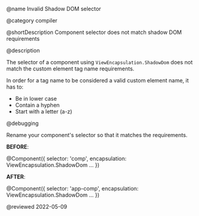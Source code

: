 @name Invalid Shadow DOM selector

@category compiler

@shortDescription Component selector does not match shadow DOM requirements

@description

The selector of a component using `ViewEncapsulation.ShadowDom` does not match the custom element tag name requirements.

In order for a tag name to be considered a valid custom element name, it has to:

*   Be in lower case
*   Contain a hyphen
*   Start with a letter \(a-z\)

@debugging

Rename your component's selector so that it matches the requirements.

**BEFORE**:

<code-example format="typescript" language="typescript">

&commat;Component({
  selector: 'comp',
  encapsulation: ViewEncapsulation.ShadowDom
  &hellip;
})

</code-example>

**AFTER**:

<code-example format="typescript" language="typescript">

&commat;Component({
  selector: 'app-comp',
  encapsulation: ViewEncapsulation.ShadowDom
  &hellip;
})

</code-example>

@reviewed 2022-05-09
